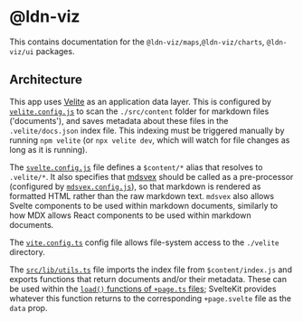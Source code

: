# @ldn-viz

This contains documentation for the `@ldn-viz/maps`,`@ldn-viz/charts`, `@ldn-viz/ui` packages.


## Architecture

This app uses [Velite](https://velite.js.org/) as an application data layer.
This is configured by [`velite.config.js`](./velite.config.js) to scan the `./src/content` folder for markdown files ('documents'), and saves metadata about these files in the `.velite/docs.json` index file.
This indexing must be triggered manually by running `npm velite` (or `npx velite dev`, which will watch for file changes as long as it is running).

The [`svelte.config.js`](svelte.config.js) file defines a `$content/*` alias that resolves to `.velite/*`.
It also specifies that [mdsvex](https://mdsvex.pngwn.io/docs) should be called as a pre-processor (configured by [`mdsvex.config.js`](./mdsvex.config.js)), so that markdown is rendered as formatted HTML rather than the raw markdown text. `mdsvex` also allows Svelte components to be used within markdown documents, similarly to how MDX allows React components to be used within markdown documents.

The [`vite.config.ts`](./vite.config.ts) config file allows file-system access to the `./velite` directory.

The [`src/lib/utils.ts`](./src/lib/utils.ts) file imports the index file from `$content/index.js` and exports functions that return documents and/or their metadata.
These can be used within the [`load()` functions of `+page.ts` files](https://svelte.dev/docs/kit/load#Page-data); SvelteKit provides whatever this function returns to the corresponding `+page.svelte` file as the `data` prop.



